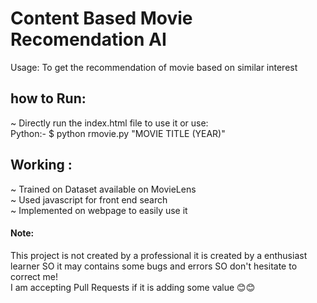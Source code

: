 # Content Based Movie Recomendation AI
Usage: To get the recommendation of movie based on similar interest

## how to Run:
~ Directly run the index.html file to use it or use:</br>
Python:-
$ python rmovie.py "MOVIE TITLE (YEAR)"</br>

## Working :
~ Trained on Dataset available on MovieLens</br>
~ Used javascript for front end search</br>
~ Implemented on webpage to easily use it</br>
#### Note: 
This project is not created by a professional it is created by a enthusiast learner SO it may contains some bugs and errors SO don't hesitate to correct me! </br> I am accepting Pull Requests if it is adding some value 😊😊
